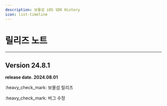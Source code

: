 ```yaml
---
description: 보물섬 iOS SDK History
icon: list-timeline
---
```


# 릴리즈 노트

***

## Version 24.8.1

**release date. 2024.08.01**

:heavy\_check\_mark: 보물섬 릴리즈

:heavy\_check\_mark: 버그 수정
